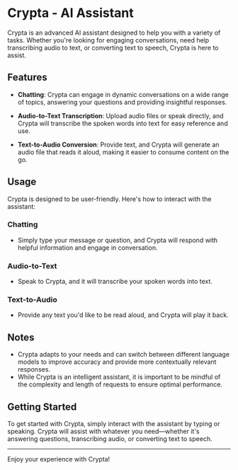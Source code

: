 # Crypta - AI Assistant

Crypta is an advanced AI assistant designed to help you with a variety of tasks. Whether you're looking for engaging conversations, need help transcribing audio to text, or converting text to speech, Crypta is here to assist.

## Features

- **Chatting**: Crypta can engage in dynamic conversations on a wide range of topics, answering your questions and providing insightful responses.
- **Audio-to-Text Transcription**: Upload audio files or speak directly, and Crypta will transcribe the spoken words into text for easy reference and use.

- **Text-to-Audio Conversion**: Provide text, and Crypta will generate an audio file that reads it aloud, making it easier to consume content on the go.

## Usage

Crypta is designed to be user-friendly. Here's how to interact with the assistant:

### Chatting

- Simply type your message or question, and Crypta will respond with helpful information and engage in conversation.

### Audio-to-Text

- Speak to Crypta, and it will transcribe your spoken words into text.

### Text-to-Audio

- Provide any text you'd like to be read aloud, and Crypta will play it back.

## Notes

- Crypta adapts to your needs and can switch between different language models to improve accuracy and provide more contextually relevant responses.
- While Crypta is an intelligent assistant, it is important to be mindful of the complexity and length of requests to ensure optimal performance.

## Getting Started

To get started with Crypta, simply interact with the assistant by typing or speaking. Crypta will assist with whatever you need—whether it's answering questions, transcribing audio, or converting text to speech.

---

Enjoy your experience with Crypta!
